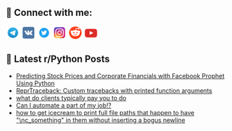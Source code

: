 ## 🔎 Connect with me:
[<img src="https://github.com/bullbesh/bullbesh/blob/main/images/Telegram.png" width="32" height="32" />](https://t.me/bullbesh)
[<img src="https://github.com/bullbesh/bullbesh/blob/main/images/VK.png" width="32" height="32" />](https://vk.com/bullbesh)
[<img src="https://github.com/bullbesh/bullbesh/blob/main/images/Twitter.png" width="32" height="32" />](https://twitter.com/bullbesh1)
[<img src="https://github.com/bullbesh/bullbesh/blob/main/images/Instagram.png" width="32" height="32" />](https://www.instagram.com/bullbesh)
[<img src="https://github.com/bullbesh/bullbesh/blob/main/images/Reddit.png" width="32" height="32" />](https://www.reddit.com/user/bullbesh)
[<img src="https://github.com/bullbesh/bullbesh/blob/main/images/YouTube.png" width="32" height="32" />](https://www.youtube.com/channel/UCtfjRs6uzgq5mfm8S06WTcg)

## 📕 Latest r/Python Posts
<!-- BLOG-POST-LIST:START -->
- [Predicting Stock Prices and Corporate Financials with Facebook Prophet Using Python](https://www.reddit.com/r/Python/comments/17vdaq6/predicting_stock_prices_and_corporate_financials/)
- [ReprTraceback: Custom tracebacks with printed function arguments](https://www.reddit.com/r/Python/comments/17vc6je/reprtraceback_custom_tracebacks_with_printed/)
- [what do clients typically pay you to do](https://www.reddit.com/r/Python/comments/17vb1j2/what_do_clients_typically_pay_you_to_do/)
- [Can I automate a part of my job!?](https://www.reddit.com/r/Python/comments/17vapqz/can_i_automate_a_part_of_my_job/)
- [how to get icecream to print full file paths that happen to have &quot;\\nc_something&quot; in them without inserting a bogus newline](https://www.reddit.com/r/Python/comments/17v9tsk/how_to_get_icecream_to_print_full_file_paths_that/)
<!-- BLOG-POST-LIST:END -->
